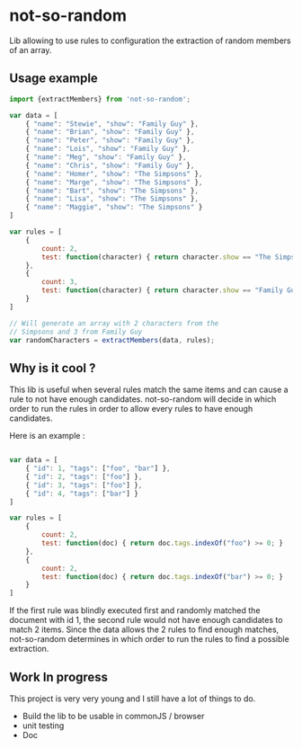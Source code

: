# not-so-random
Lib allowing to use rules to configuration the extraction of random members of an array.

## Usage example

```javascript
import {extractMembers} from 'not-so-random';

var data = [
    { "name": "Stewie", "show": "Family Guy" },
    { "name": "Brian", "show": "Family Guy" },
    { "name": "Peter", "show": "Family Guy" },
    { "name": "Lois", "show": "Family Guy" },
    { "name": "Meg", "show": "Family Guy" },
    { "name": "Chris", "show": "Family Guy" },
    { "name": "Homer", "show": "The Simpsons" },
    { "name": "Marge", "show": "The Simpsons" },
    { "name": "Bart", "show": "The Simpsons" },
    { "name": "Lisa", "show": "The Simpsons" },
    { "name": "Maggie", "show": "The Simpsons" }
]

var rules = [
    {
        count: 2,
        test: function(character) { return character.show == "The Simpsons"; }
    },
    {
        count: 3,
        test: function(character) { return character.show == "Family Guy"; }
    }
]

// Will generate an array with 2 characters from the
// Simpsons and 3 from Family Guy
var randomCharacters = extractMembers(data, rules);
```

## Why is it cool ?

This lib is useful when several rules match the same items and can cause a rule
to not have enough candidates. not-so-random will decide in which order to run
the rules in order to allow every rules to have enough candidates.

Here is an example :

```javascript

var data = [
    { "id": 1, "tags": ["foo", "bar"] },
    { "id": 2, "tags": ["foo"] },
    { "id": 3, "tags": ["foo"] },
    { "id": 4, "tags": ["bar"] }
]

var rules = [
    {
        count: 2,
        test: function(doc) { return doc.tags.indexOf("foo") >= 0; }
    },
    {
        count: 2,
        test: function(doc) { return doc.tags.indexOf("bar") >= 0; }
    }
]

```

If the first rule was blindly executed first and randomly matched the document
with id 1, the second rule would not have enough candidates to match 2 items.
Since the data allows the 2 rules to find enough matches, not-so-random
determines in which order to run the rules to find a possible extraction.


## Work In progress

This project is very very young and I still have a lot of things to do.

+ Build the lib to be usable in commonJS / browser
+ unit testing
+ Doc
